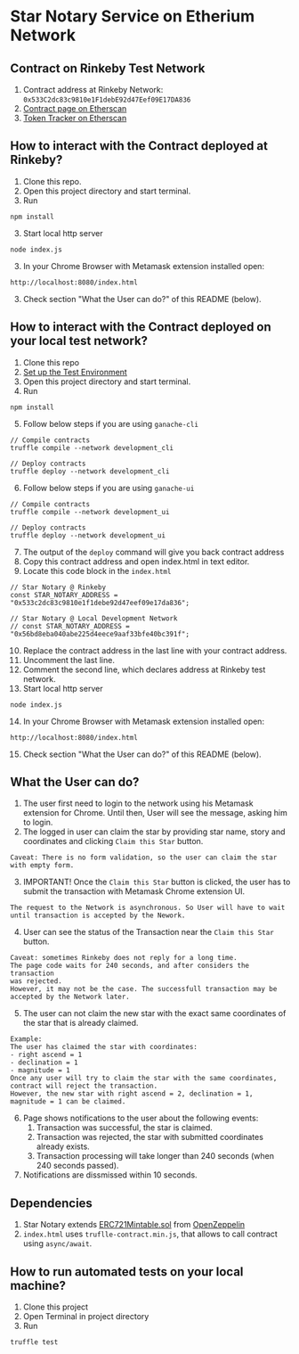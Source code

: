 # Star Notary Service on Etherium Network
## Contract on Rinkeby Test Network
1. Contract address at Rinkeby Network: `0x533C2dc83c9810e1F1debE92d47Eef09E17DA836`
2. [Contract page on Etherscan](
https://rinkeby.etherscan.io/address/0x533c2dc83c9810e1f1debe92d47eef09e17da836)
3. [Token Tracker on Etherscan](
https://rinkeby.etherscan.io/token/0x533c2dc83c9810e1f1debe92d47eef09e17da836?a=0x62fd352ac07c6135c963d3c032616ea62b9241b4
)

## How to interact with the Contract deployed at Rinkeby?
1. Clone this repo.
2. Open this project directory and start terminal.
3. Run
```
npm install
```
3. Start local http server
```
node index.js
```
3. In your Chrome Browser with Metamask extension installed open:
```
http://localhost:8080/index.html
```
3. Check section "What the User can do?" of this README (below).

## How to interact with the Contract deployed on your local test network?
1. Clone this repo
2. [Set up the Test Environment](./docs/Common-TestEnvSetup.md)
3. Open this project directory and start terminal.
4. Run
```
npm install
```
5. Follow below steps if you are using `ganache-cli`
```
// Compile contracts
truffle compile --network development_cli

// Deploy contracts
truffle deploy --network development_cli
```
6. Follow below steps if you are using `ganache-ui`
```
// Compile contracts
truffle compile --network development_ui

// Deploy contracts
truffle deploy --network development_ui
```
7. The output of the `deploy` command will give you back contract address
8. Copy this contract address and open index.html in text editor.
9. Locate this code block in the `index.html`
```
// Star Notary @ Rinkeby
const STAR_NOTARY_ADDRESS = "0x533c2dc83c9810e1f1debe92d47eef09e17da836";

// Star Notary @ Local Development Network
// const STAR_NOTARY_ADDRESS = "0x56bd8eba040abe225d4eece9aaf33bfe40bc391f";
```
10. Replace the contract address in the last line with your contract
address.
11. Uncomment the last line.
12. Comment the second line, which declares address at Rinkeby test network.
13. Start local http server
```
node index.js
```
14. In your Chrome Browser with Metamask extension installed open:
```
http://localhost:8080/index.html
```
15. Check section "What the User can do?" of this README (below).

## What the User can do?
1. The user first need to login to the network using his Metamask extension for Chrome.
Until then, User will see the message, asking him to login.
2. The logged in user can claim the star by providing star name, story
and  coordinates and clicking `Claim this Star` button.
```
Caveat: There is no form validation, so the user can claim the star
with empty form.
```
3. IMPORTANT! Once the `Claim this Star` button is clicked, the user has to
submit the transaction with Metamask Chrome extension UI.
```
The request to the Network is asynchronous. So User will have to wait
until transaction is accepted by the Nework.
```
4. User can see the status of the Transaction near the `Claim this Star` button.
```
Caveat: sometimes Rinkeby does not reply for a long time.
The page code waits for 240 seconds, and after considers the transaction
was rejected.
However, it may not be the case. The successfull transaction may be
accepted by the Network later.
```
5. The user can not claim the new star with the exact same coordinates of the star
that is already claimed.
```
Example:
The user has claimed the star with coordinates:
- right ascend = 1
- declination = 1
- magnitude = 1
Once any user will try to claim the star with the same coordinates,
contract will reject the transaction.
However, the new star with right ascend = 2, declination = 1,
magnitude = 1 can be claimed.
```
6. Page shows notifications to the user about the following events:
    1. Transaction was successful, the star is claimed.
    2. Transaction was rejected, the star with submitted coordinates already exists.
    3. Transaction processing will take longer than 240 seconds (when 240 seconds passed).
7. Notifications are dissmissed within 10 seconds.

## Dependencies
1. Star Notary extends [ERC721Mintable.sol](
./node_modules/openzeppelin-solidity/contracts/token/ERC721/ERC721Mintable.sol)
from [OpenZeppelin](https://openzeppelin.org/)
2. `index.html` uses `truflle-contract.min.js`, that allows to call
contract using `async/await`.

## How to run automated tests on your local machine?
1. Clone this project
2. Open Terminal in project directory
3. Run
```
truffle test
```